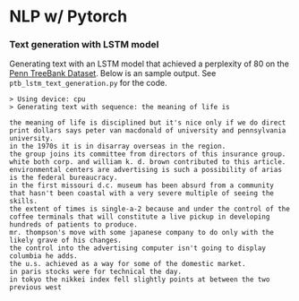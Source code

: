 # NLP w/ Pytorch

### Text generation with LSTM model
Generating text with an LSTM model that achieved a perplexity of 80 on the [Penn TreeBank Dataset](https://catalog.ldc.upenn.edu/LDC99T42). Below is an sample output. See `ptb_lstm_text_generation.py` for the code.

```
> Using device: cpu
> Generating text with sequence: the meaning of life is

the meaning of life is disciplined but it's nice only if we do direct print dollars says peter van macdonald of university and pennsylvania university.
in the 1970s it is in disarray overseas in the region.
the group joins its committee from directors of this insurance group.
white both corp. and william k. d. brown contributed to this article.
environmental centers are advertising is such a possibility of arias is the federal bureaucracy.
in the first missouri d.c. museum has been absurd from a community that hasn't been coastal with a very severe multiple of seeing the skills.
the extent of times is single-a-2 because and under the control of the coffee terminals that will constitute a live pickup in developing hundreds of patients to produce.
mr. thompson's move with some japanese company to do only with the likely grave of his changes.
the control into the advertising computer isn't going to display columbia he adds.
the u.s. achieved as a way for some of the domestic market.
in paris stocks were for technical the day.
in tokyo the nikkei index fell slightly points at between the two previous west
```